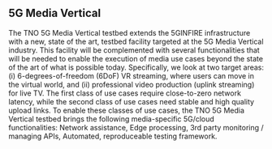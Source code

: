 ## 5G Media Vertical

The TNO 5G Media Vertical testbed extends the 5GINFIRE infrastructure with a new, state of the art, testbed facility targeted at the 5G Media Vertical industry. This facility will be complemented with several functionalities that will be needed to enable the execution of media use cases beyond the state of the art of what is possible today. Specifically, we look at two target areas: (i) 6-degrees-of-freedom (6DoF) VR streaming, where users can move in the virtual world, and (ii) professional video production (uplink streaming) for live TV. The first class of use cases require close-to-zero network latency, while the second class of use cases need stable and high quality upload links. To enable these classes of use cases, the TNO 5G Media Vertical testbed brings the following media-specific 5G/cloud functionalities: Network assistance, Edge processing, 3rd party monitoring / managing APIs, Automated, reproduceable testing framework.
